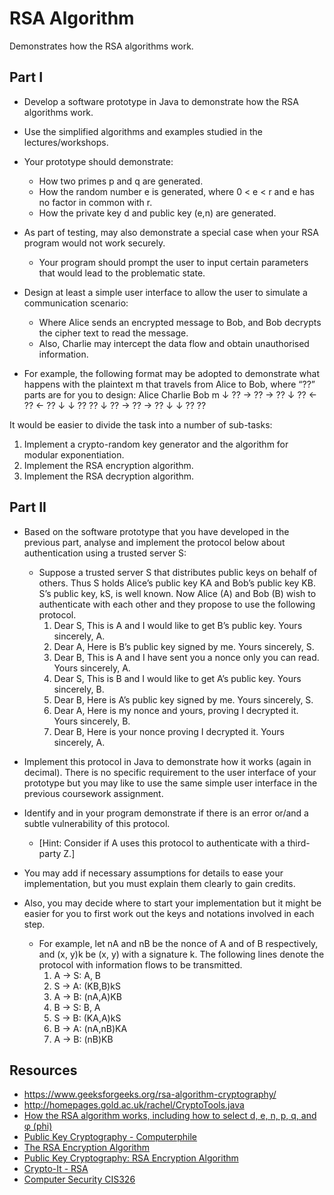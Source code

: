 # RSA Algorithm
Demonstrates how the RSA algorithms work.

## Part I
- Develop a software prototype in Java to demonstrate how the RSA algorithms work.

- Use the simplified algorithms and examples studied in the lectures/workshops.

- Your prototype should demonstrate:
  - How two primes p and q are generated.
  - How the random number e is generated, where 0 < e < r and e has no factor in common with r.
  - How the private key d and public key (e,n) are generated.

- As part of testing, may also demonstrate a special case when your RSA program would not work securely.
  - Your program should prompt the user to input certain parameters that would lead to the problematic state.

- Design at least a simple user interface to allow the user to simulate a communication scenario:
  - Where Alice sends an encrypted message to Bob, and Bob decrypts the cipher text to read the message.
  - Also, Charlie may intercept the data flow and obtain unauthorised information.
- For example, the following format may be adopted to demonstrate what happens with the plaintext m that travels from Alice to Bob, where “??” parts are for you to design:
  Alice    Charlie    Bob
    m
    ↓
    ??   →   ??   →   ??
    ↓
    ??   ←   ??   ←   ??
    ↓        ↓
    ??       ??
    ↓
    ??   →   ??   →   ??
             ↓        ↓
             ??       ??

It would be easier to divide the task into a number of sub-tasks:
1. Implement a crypto-random key generator and the algorithm for modular exponentiation.
2. Implement the RSA encryption algorithm.
3. Implement the RSA decryption algorithm.

## Part II
- Based on the software prototype that you have developed in the previous part, analyse and implement the protocol below about authentication using a trusted server S:
  - Suppose a trusted server S that distributes public keys on behalf of others. Thus S holds Alice’s public key KA and Bob’s public key KB. S’s public key, kS, is well known. Now Alice (A) and Bob (B) wish to authenticate with each other and they propose to use the following protocol.
    1) Dear S, This is A and I would like to get B’s public key. Yours sincerely, A.
    2) Dear A, Here is B’s public key signed by me. Yours sincerely, S.
    3) Dear B, This is A and I have sent you a nonce only you can read. Yours sincerely, A.
    4) Dear S, This is B and I would like to get A’s public key. Yours sincerely, B.
    5) Dear B, Here is A’s public key signed by me. Yours sincerely, S.
    6) Dear A, Here is my nonce and yours, proving I decrypted it. Yours sincerely, B.
    7) Dear B, Here is your nonce proving I decrypted it. Yours sincerely, A.

- Implement this protocol in Java to demonstrate how it works (again in decimal). There is no specific requirement to the user interface of your prototype but you may like to use the same simple user interface in the previous coursework assignment.

- Identify and in your program demonstrate if there is an error or/and a subtle vulnerability of this protocol.
  - [Hint: Consider if A uses this protocol to authenticate with a third-party Z.]

- You may add if necessary assumptions for details to ease your implementation, but you must explain them clearly to gain credits.

- Also, you may decide where to start your implementation but it might be easier for you to first work out the keys and notations involved in each step.
  - For example, let nA and nB be the nonce of A and of B respectively, and (x, y)k be (x, y) with a signature k.
  The following lines denote the protocol with information flows to be transmitted.
    1) A → S: A, B
    2) S → A: (KB,B)kS
    3) A → B: (nA,A)KB
    4) B → S: B, A
    5) S → B: (KA,A)kS
    6) B → A: (nA,nB)KA
    7) A → B: (nB)KB

## Resources
- https://www.geeksforgeeks.org/rsa-algorithm-cryptography/
- http://homepages.gold.ac.uk/rachel/CryptoTools.java
- [How the RSA algorithm works, including how to select d, e, n, p, q, and φ (phi)](https://www.youtube.com/watch?v=Z8M2BTscoD4)
- [Public Key Cryptography - Computerphile](https://www.youtube.com/watch?v=GSIDS_lvRv4)
- [The RSA Encryption Algorithm](https://www.youtube.com/watch?v=4zahvcJ9glg)
- [Public Key Cryptography: RSA Encryption Algorithm](https://www.youtube.com/watch?v=wXB-V_Keiu8)
- [Crypto-It - RSA](http://www.crypto-it.net/eng/asymmetric/rsa.html?tab=0)
- [Computer Security CIS326](http://homepages.gold.ac.uk/rachel/)
